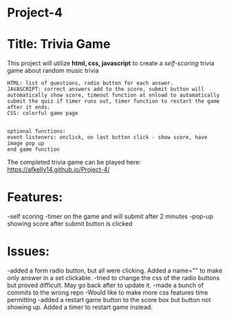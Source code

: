 # Project-4

# Title: Trivia Game

This project will utilize **html, css, javascript** to create a _self-scoring_ trivia game about random music trivia

    HTML: list of questions, radio button for each answer.
    JAVASCRIPT: correct answers add to the score, submit button will automatically show score, timeout function at onload to automatically submit the quiz if timer runs out, timer function to restart the game after it ends.
    CSS: colorful game page


    optional functions:
    event listeners: onclick, on last button click - show score, have image pop up
    end game function

The completed trivia game can be played here: https://afkelly14.github.io/Project-4/

# Features:

-self scoring
-timer on the game and will submit after 2 minutes
-pop-up showing score after submit button is clicked

# Issues:

-added a form radio button, but all were clicking. Added a name="" to make only answer in a set clickable.
-tried to change the css of the radio buttons but proved difficult. May go back after to update it.
-made a bunch of commits to the wrong repo
-Would like to make more css features time permitting
-added a restart game button to the score box but button not showing up. Added a timer to restart game instead.
